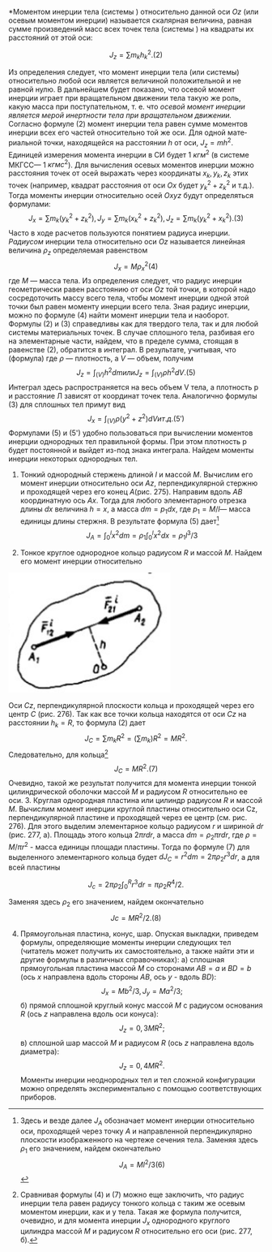 *Моментом инерции тела (системы ) относительно данной оси $Oz$ (или осевым моментом инерции) называется скалярная величина, равная сумме произведений масс всех точек тела (системы ) на квад­раты их расстояний от этой оси:

$$J_z=\sum m_kh_k^2. (2)$$

Из определения следует, что момент инерции тела (или системы)
относительно любой оси является величиной положительной и не равной нулю. В дальнейшем будет показано, что осевой момент инерции играет при вращательном движении тела такую же роль, какую масса при поступательном, т. е. что *осевой момент инерции является мерой инертности тела при вращательном движении.*
Согласно формуле (2) момент инерции тела равен сумме моментов инерции всех его частей относительно той же оси. Для одной мате­риальной точки, находящейся на расстоянии $h$ от оси, $J_z=mh^2.$ Единицей измерения момента инерции в СИ будет 1 $кг м^2$ (в системе МКГСС— 1 $кгм с^2$).
Для вычисления осевых моментов инерции можно расстояния точек от осей выражать через координаты $x_k , y_k, z_k$ этих точек (на­пример, квадрат расстояния от оси $Ox$ будет $y_k^2+ z_k^2$ и т.д.). Тогда моменты инерции относительно осей $Oxyz$ будут определяться формулами: 
$$J_x=\sum m_k(y_k^2+ z_k^2) , J_y=\sum m_k(x_k^2+ z_k^2) , J_z=\sum m_k(y_k^2+ x_k^2).  (3)$$
Часто в ходе расчетов пользуются понятием радиуса инерции. *Радиусом* инерции тела относительно оси $Oz$ называется линейная величина $\rho_z$ определяемая равенством
$$J_x=M\rho_x^2    (4)$$
где $М$ — масса тела. Из определения следует, что радиус инерции геометрически равен расстоянию от оси $Oz$ той точки, в которой надо сосредоточить массу всего тела, чтобы момент инерции одной этой точки был равен моменту инерции всего тела.
Зная радиус инерции, можно по формуле (4) найти момент инерции тела и наоборот.
Формулы (2) и (3) справедливы как для твердого тела, так и для любой системы материальных точек. В случае сплошного тела, раз­бивая его на элементарные части, найдем, что в пределе сумма, стоя­щая  в равенстве (2), обратится в интеграл. В результате, учитывая,
что (формула)
где $\rho$ — плотность, а $V$ — объем, получим
$$J_z=\int_{(V)}h^2dm  или  J_z=\int_{(V)}\rho h^2dV.    (5)$$
Интеграл здесь распространяется на весь объем V тела, а плотность р и расстояние Л зависят от координат точек тела. Аналогично фор­мулы (3) для сплошных тел примут вид
$$J_x=\int_{(V)}\rho (y^2+z^2)dV  и т.д.       (5')$$
Формулами (5) и (5') удобно пользоваться при вычислении мо­ментов инерции однородных тел правильной формы. При этом плот­ность р будет постоянной и выйдет из-под знака интеграла.
Найдем моменты инерции некоторых однородных тел.
1. Тонкий однородный стержень длиной $l$ и массой $М$. Вычислим его момент инерции относительно оси $Az$, перпендикулярной стержню и проходящей через его конец $A$(рис. 275). Направим вдоль $AB$ координатную ось $Ax$. Тогда для любого эле­ментарного отрезка длины $dx$ величина $h=x$, а масса $dm=p_1dx$, где $p_1=M/l$— масса единицы длины стержня. В результате формула  (5) дает[^1]
$$J_A=\int_0^lx^2dm=\rho_1\int_0^lx^2dx=\rho_1l^3/3$$
[^1]: Здесь и везде далее $J_A$ обозначает момент инерции относительно оси, проходящей через точку $A$ и направленной перпендикулярно плоскости изображенного на чертеже сечения тела.
Заменяя здесь $\rho_1$ его значением, найдем окончательно
$$J_A=Ml^2/3       (6)$$
2. Тонкое круглое однородное кольцо радиусом $R$ и массой $M$. Найдем его момент инерции относительно

<img src="https://raw.githubusercontent.com/difdifdif/teor_mex/main/image/1.jpg" width="320" height="avto">

Оси $Cz$, перпендикулярной плоскости кольца и проходящей через его центр $С$ (рис. 276). Так как все точки кольца находятся от оси $Cz$ на расстоянии $h_k =R$, то формула (2) дает
$$J_C=\sum m_kR^2=(\sum m_k)R^2=MR^2.$$
Следовательно, для кольца[^2]
$$J_C=MR^2.   (7)$$
Очевидно, такой же результат получится для момента инерции тонкой цилиндрической оболочки массой $М$ и радиусом $R$ относительно ее оси.
3. Круглая однородная пластина или цилиндр радиусом $R$ и массой $М$. Вычислим момент инерции круглой пластины относительно оси Cz, перпендикулярной пластине и проходящей через ее центр (см. рис. 276). Для этого выделим элементарное кольцо радиусом $r$ и шириной $dr$ (рис. 277, а). Площадь этого кольца $2\pi r dr$, а масса $dm=\rho_2\pi rdr$, где $\rho =M/\pi r^2$ - масса единицы площади пластины. Тогда по формуле (7) для выделенного элементарного кольца будет $dJ_C=r^2dm=2\pi \rho_2r^3dr$, a для всей пластины

$$J_c=2\pi\rho_2\int_0^R r^3dr =\pi\rho_2R^4/2 .$$

Заменяя здесь $\rho_2$ его значением, найдем окончательно
$$Jc=MR^2/2.     (8)$$
[^2]:Сравнивая формулы (4) и (7) можно еще заключить, что радиус инерции тела равен радиусу тонкого кольца с таким же осевым моментом инерции, как и у тела.
Такая же формула получится, очевидно, и для момента инерции $J_x$ однородного круглого цилиндра массой $М$ и радиусом $R$ относительно его оси (рис. 277, б).
4. Прямоугольная пластина, конус, шар. Опуская выкладки, приведем формулы, определяющие моменты инерции следующих тел (читатель может получить их самостоятельно, а также найти эти и другие формулы в различных справочниках):
a) сплошная прямоугольная пластина массой $М$ со сторонами $AB=а$ и $BD=b$ (ось $х$ направлена вдоль стороны $AВ$, ось $у$ - вдоль $BD$):
$$J_x=Mb^2/3,    J_y=Ma^2/3;$$
б) прямой сплошной круглый конус массой $М$ с радиусом основания $R$ (ось $z$ направлена вдоль оси конуса):
$$J_z=0,3MR^2;$$
в) сплошной шар массой $М$ и радиусом $R$ (ось $z$ направлена вдоль диаметра):
$$J_z=0,4MR^2.$$
Моменты инерции неоднородных тел и тел сложной конфигурации можно определять экспериментально с помощью соответствующих приборов.
